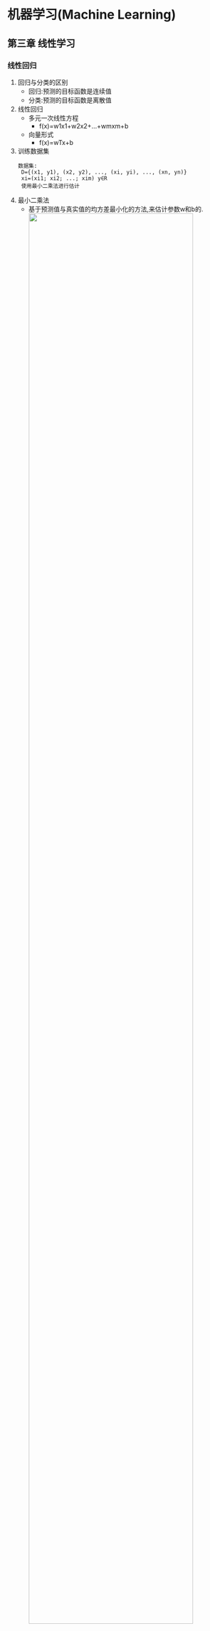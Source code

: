 # 机器学习(Machine Learning)
## 第三章 线性学习

### 线性回归
1. 回归与分类的区别
   * 回归:预测的目标函数是连续值
   * 分类:预测的目标函数是离散值
2. 线性回归
   * 多元一次线性方程
     * f(x)=w1x1+w2x2+...+wmxm+b
   * 向量形式
     * f(x)=wTx+b
3. 训练数据集
   ```
   数据集:
    D={(x1, y1), (x2, y2), ..., (xi, yi), ..., (xn, yn)}
    xi=(xi1; xi2; ...; xim) y∈R
    使用最小二乘法进行估计
   ```
4. 最小二乘法
   * 基于预测值与真实值的均方差最小化的方法,来估计参数w和b的.
   <br><img src="http://ww1.sinaimg.cn/large/007s1hc9gy1g13sf03u7uj30l8097jxg.jpg" width="90%"><br>
   <img src="http://ww1.sinaimg.cn/large/007s1hc9gy1g13sgbu15tj30l908k784.jpg" width="90%"><br>
   <img src="http://ww1.sinaimg.cn/large/007s1hc9gy1g13sh1mm9pj30lx0apn5b.jpg" width="90%"><br>
   <img src="http://ww1.sinaimg.cn/large/007s1hc9gy1g13shwj9kbj30ms0btqad.jpg" width="90%">

### 广义线性回归


### 逻辑斯蒂回归


### 多分类学习

